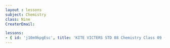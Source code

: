 ```yaml
--- 
layout : lessons 
subject: Chemistry
class: Nine
CreaterEmail: 

lessons: 
- { id: 'j10m9kpgEsc', title: 'KITE VICTERS STD 08 Chemistry Class 09 (First Bell-ഫസ്റ്റ് ബെല്‍)' }
--- 
```

